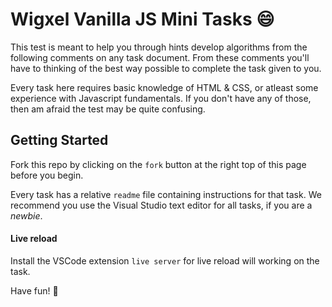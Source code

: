 # Wigxel Vanilla JS **Mini Tasks** :smile:

This test is meant to help you through hints develop algorithms from
the following comments on any task document. From these comments
you'll have to thinking of the best way possible to complete the task
given to you.

Every task here requires basic knowledge of HTML & CSS, or atleast
some experience with Javascript fundamentals. If you don't have any of
those, then am afraid the test may be quite confusing.

## Getting Started
Fork this repo by clicking on the `fork` button at the right top of this page before you begin.

Every task has a relative `readme` file containing instructions for that task. 
We recommend you use the Visual Studio text editor for all tasks, if you are a *newbie*.

#### Live reload
Install the VSCode extension `live server` for live reload will working on the task.

Have fun! :guitar:
